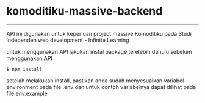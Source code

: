 # komoditiku-massive-backend
***
API ini digunakan untuk keperluan project massive Komoditiku pada Studi Independen web development - Infinite Learning

untuk menggunakan API lakukan instal package terelebih dahulu sebelum menggunakan API
```
$ npm install
```

setelah melakukan install, pastikan anda sudah menyesuaikan variabel environment pada file .env dan untuk contoh variabelnya dapat dilihat pada file env.example

